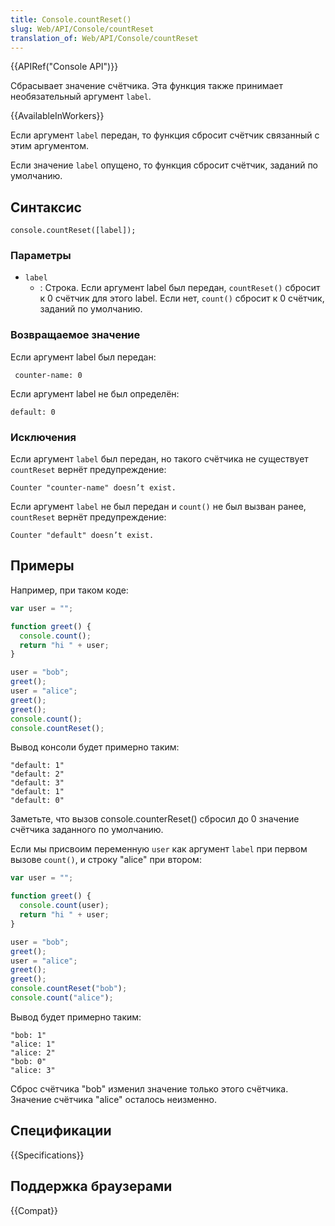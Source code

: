 ```yaml
---
title: Console.countReset()
slug: Web/API/Console/countReset
translation_of: Web/API/Console/countReset
---
```


{{APIRef("Console API")}}

Сбрасывает значение счётчика. Эта функция также принимает необязательный аргумент `label`.

{{AvailableInWorkers}}

Если аргумент `label` передан, то функция сбросит счётчик связанный с этим аргументом.

Если значение `label` опущено, то функция сбросит счётчик, заданий по умолчанию.

## Синтаксис

```
console.countReset([label]);
```

### Параметры

- `label`
  - : Строка.
    Если аргумент label был передан, `countReset()` сбросит к 0 счётчик для этого label.
    Если нет, `count()` сбросит к 0 счётчик, заданий по умолчанию.

### Возвращаемое значение

Если аргумент label был передан:

```
 counter-name: 0
```

Если аргумент label не был определён:

```
default: 0
```

### Исключения

Если аргумент `label` был передан, но такого счётчика не существует `countReset` вернёт предупреждение:

```
Counter "counter-name" doesn’t exist.
```

Если аргумент `label` не был передан и `count()` не был вызван ранее, `countReset` вернёт предупреждение:

```
Counter "default" doesn’t exist.
```

## Примеры

Например, при таком коде:

```js
var user = "";

function greet() {
  console.count();
  return "hi " + user;
}

user = "bob";
greet();
user = "alice";
greet();
greet();
console.count();
console.countReset();
```

Вывод консоли будет примерно таким:

```
"default: 1"
"default: 2"
"default: 3"
"default: 1"
"default: 0"
```

Заметьте, что вызов console.counterReset() сбросил до 0 значение счётчика заданного по умолчанию.

Если мы присвоим переменную `user` как аргумент `label` при первом вызове `count()`, и строку "alice" при втором:

```js
var user = "";

function greet() {
  console.count(user);
  return "hi " + user;
}

user = "bob";
greet();
user = "alice";
greet();
greet();
console.countReset("bob");
console.count("alice");
```

Вывод будет примерно таким:

```
"bob: 1"
"alice: 1"
"alice: 2"
"bob: 0"
"alice: 3"
```

Сброс счётчика "bob" изменил значение только этого счётчика. Значение счётчика "alice" осталось неизменно.

## Спецификации

{{Specifications}}

## Поддержка браузерами

{{Compat}}
